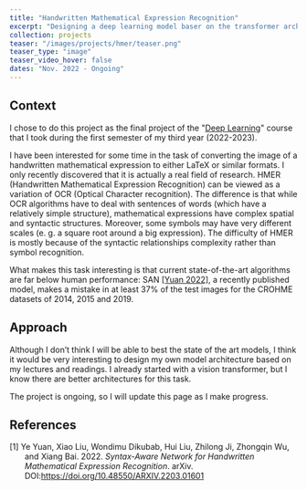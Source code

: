 ```yaml
---
title: "Handwritten Mathematical Expression Recognition"
excerpt: "Designing a deep learning model baser on the transformer architecture to read the image of a mathematical expression and convert it to LateX."
collection: projects
teaser: "/images/projects/hmer/teaser.png"
teaser_type: "image"
teaser_video_hover: false
dates: "Nov. 2022 - Ongoing"
---
```


## Context

I chose to do this project as the final project of the "[Deep Learning](https://www.master-mva.com/cours/cat-deep-learning/)" course that I took during the first semester of my third year (2022-2023).

I have been interested for some time in the task of converting the image of a handwritten mathematical expression to either LaTeX or similar formats. I only recently discovered that it is actually a real field of research. HMER (Handwritten Mathematical Expression Recognition) can be viewed as a variation of OCR (Optical Character recognition). The difference is that while OCR algorithms have to deal with sentences of words (which have a relatively simple structure), mathematical expressions have complex spatial and syntactic structures. Moreover, some symbols may have very different scales (e. g. a square root around a big expression). The difficulty of HMER is mostly because of the syntactic relationships complexity rather than symbol recognition.

What makes this task interesting is that current state-of-the-art algorithms are far below human performance: SAN <a href="#yuan22">[Yuan 2022]</a>, a recently published model, makes a mistake in at least 37% of the test images for the CROHME datasets of 2014, 2015 and 2019.

## Approach

Although I don’t think I will be able to best the state of the art models, I think it would be very interesting to design my own model architecture based on my lectures and readings. I already started with a vision transformer, but I know there are better architectures for this task.

The project is ongoing, so I will update this page as I make progress.

## References

<div style="text-indent: -3ch; margin-left: 3ch">
<p><a id="yuan22"></a>[1] Ye Yuan, Xiao Liu, Wondimu Dikubab, Hui Liu, Zhilong Ji, Zhongqin Wu, and Xiang Bai. 2022. <i>Syntax-Aware Network for Handwritten Mathematical Expression Recognition</i>. arXiv. DOI:<a href="https://doi.org/10.48550/ARXIV.2203.01601">https://doi.org/10.48550/ARXIV.2203.01601</a></p>
</div>
